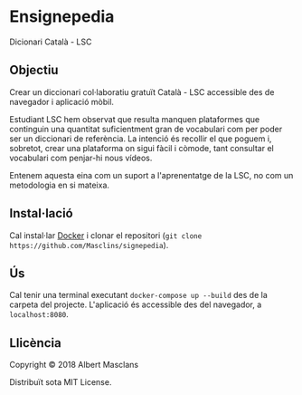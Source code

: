 # Ensignepedia
Dicionari Català - LSC

## Objectiu
Crear un diccionari col·laboratiu gratuït Català - LSC accessible des de navegador i aplicació mòbil.

Estudiant LSC hem observat que resulta manquen plataformes que continguin una quantitat suficientment gran de vocabulari com per poder ser un diccionari de referència. La intenció és recollir el que poguem i, sobretot, crear una plataforma on sigui fàcil i còmode, tant consultar el vocabulari com penjar-hi nous vídeos.

Entenem aquesta eina com un suport a l'aprenentatge de la LSC, no com un metodologia en si mateixa.

## Instal·lació
Cal instal·lar [Docker](https://store.docker.com/search?type=edition&offering=community) i clonar el repositori (`git clone https://github.com/Masclins/signepedia`).

## Ús
Cal tenir una terminal executant `docker-compose up --build` des de la carpeta del projecte.
L'aplicació és accessible des del navegador, a `localhost:8080`.

## Llicència

Copyright © 2018 Albert Masclans

Distribuït sota MIT License.
